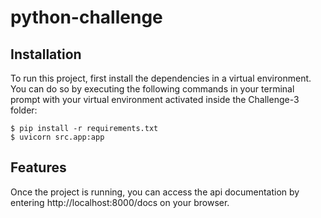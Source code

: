 # python-challenge

## Installation
To run this project, first install the dependencies in a virtual environment. You can do so by executing the following commands in your terminal prompt with your virtual environment activated inside the Challenge-3 folder:
```
$ pip install -r requirements.txt
$ uvicorn src.app:app
```

## Features
Once the project is running, you can access the api documentation by entering http://localhost:8000/docs on your browser.

